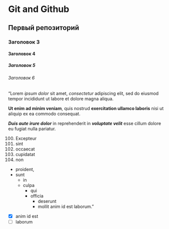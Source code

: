 # Git and Github
## Первый репозиторий
### Заголовок 3 
#### Заголовок 4 
##### Заголовок 5 
###### Заголовок 6 

“Lorem *ipsum dolor* sit amet, _consectetur_ adipiscing elit, sed do eiusmod tempor incididunt ut labore et dolore magna aliqua. 

**Ut enim ad minim veniam**, quis nostrud __exercitation ullamco laboris__ nisi ut aliquip ex ea commodo consequat. 

***Duis aute irure dolor*** in reprehenderit in ___voluptate velit___ esse cillum dolore eu fugiat nulla pariatur. 

100. Excepteur
2. sint
3. occaecat
4. cupidatat
5. non 

* proident,
* sunt 
  - in
  - culpa
    + qui
    + officia
      + deserunt 
      + mollit anim id est laborum.”

- [x] anim id est
- [ ] laborum